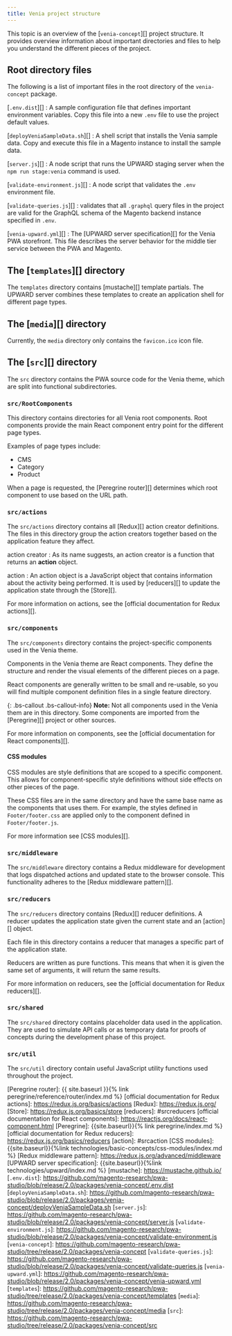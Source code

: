 ```yaml
---
title: Venia project structure
---
```


This topic is an overview of the [`venia-concept`][] project structure.
It provides overview information about important directories and files to help you understand the different pieces of the project.

## Root directory files

The following is a list of important files in the root directory of the `venia-concept` package.

[`.env.dist`][]
: A sample configuration file that defines important environment variables.
  Copy this file into a new `.env` file to use the project default values.

[`deployVeniaSampleData.sh`][]
: A shell script that installs the Venia sample data.
  Copy and execute this file in a Magento instance to install the sample data.

[`server.js`][]
: A node script that runs the UPWARD staging server when the `npm run stage:venia` command is used.

[`validate-environment.js`][]
: A node script that validates the `.env` environment file.

[`validate-queries.js`][]
: validates that all `.graphql` query files in the project are valid for the GraphQL schema of the Magento backend instance specified in `.env`.

[`venia-upward.yml`][]
: The [UPWARD server specification][] for the Venia PWA storefront.
  This file describes the server behavior for the middle tier service between the PWA and Magento.

## The [`templates`][] directory

The `templates` directory contains [mustache][] template partials.
The UPWARD server combines these templates to create an application shell for different page types.

## The [`media`][] directory

Currently, the `media` directory only contains the `favicon.ico` icon file.

## The [`src`][] directory

The `src` directory contains the PWA source code for the Venia theme, which are split into functional subdirectories.

### `src/RootComponents`

This directory contains directories for all Venia root components.
Root components provide the main React component entry point for the different page types.

Examples of page types include:

* CMS
* Category
* Product

When a page is requested, the [Peregrine router][] determines which root component to use based on the URL path.

### `src/actions`

The `src/actions` directory contains all [Redux][] action creator definitions.
The files in this directory group the action creators together based on the application feature they affect.

action creator
: As its name suggests, an action creator is a function that returns an **action** object.

action
: An action object is a JavaScript object that contains information about the activity being performed.
  It is used by [reducers][] to update the application state through the [Store][].

For more information on actions, see the [official documentation for Redux actions][].

### `src/components`

The `src/components` directory contains the project-specific components used in the Venia theme.

Components in the Venia theme are React components.
They define the structure and render the visual elements of the different pieces on a page.

React components are generally written to be small and re-usable, so
you will find multiple component definition files in a single feature directory.

{: .bs-callout .bs-callout-info}
**Note:**
Not all components used in the Venia them are in this directory.
Some components are imported from the [Peregrine][] project or other sources.

For more information on components, see the [official documentation for React components][].

#### CSS modules

CSS modules are style definitions that are scoped to a specific component.
This allows for component-specific style definitions without side effects on other pieces of the page.

These CSS files are in the same directory and have the same base name as the components that uses them.
For example, the styles defined in `Footer/footer.css` are applied only to the component defined in `Footer/footer.js`.

For more information see [CSS modules][].

### `src/middleware`

The `src/middleware` directory contains a Redux middleware for development that logs dispatched actions and updated state to the browser console.
This functionality adheres to the [Redux middleware pattern][].

### `src/reducers`

The `src/reducers` directory contains [Redux][] reducer definitions.
A reducer updates the application state given the current state and an [action][] object.

Each file in this directory contains a reducer that manages a specific part of the application state.

Reducers are written as pure functions.
This means that when it is given the same set of arguments, it will return the same results.

For more information on reducers, see the [official documentation for Redux reducers][].

### `src/shared`

The `src/shared` directory contains placeholder data used in the application.
They are used to simulate API calls or as temporary data for proofs of concepts during the development phase of this project.

### `src/util`

The `src/util` directory contain useful JavaScript utility functions used throughout the project.

[Magento theme structure]: https://devdocs.magento.com/guides/v2.3/frontend-dev-guide/themes/theme-structure.html
[Peregrine router]: {{ site.baseurl }}{% link peregrine/reference/router/index.md %}
[official documentation for Redux actions]: https://redux.js.org/basics/actions
[Redux]: https://redux.js.org/
[Store]: https://redux.js.org/basics/store
[reducers]: #srcreducers
[official documentation for React components]: https://reactjs.org/docs/react-component.html
[Peregrine]: {{site.baseurl}}{% link peregrine/index.md %}
[official documentation for Redux reducers]: https://redux.js.org/basics/reducers
[action]: #srcaction
[CSS modules]: {{site.baseurl}}{%link technologies/basic-concepts/css-modules/index.md %}
[Redux middleware pattern]: https://redux.js.org/advanced/middleware
[UPWARD server specification]: {{site.baseurl}}{%link technologies/upward/index.md %}
[mustache]: https://mustache.github.io/
[`.env.dist`]: https://github.com/magento-research/pwa-studio/blob/release/2.0/packages/venia-concept/.env.dist
[`deployVeniaSampleData.sh`]: https://github.com/magento-research/pwa-studio/blob/release/2.0/packages/venia-concept/deployVeniaSampleData.sh
[`server.js`]: https://github.com/magento-research/pwa-studio/blob/release/2.0/packages/venia-concept/server.js
[`validate-environment.js`]: https://github.com/magento-research/pwa-studio/blob/release/2.0/packages/venia-concept/validate-environment.js
[`venia-concept`]: https://github.com/magento-research/pwa-studio/tree/release/2.0/packages/venia-concept
[`validate-queries.js`]: https://github.com/magento-research/pwa-studio/blob/release/2.0/packages/venia-concept/validate-queries.js 
[`venia-upward.yml`]: https://github.com/magento-research/pwa-studio/blob/release/2.0/packages/venia-concept/venia-upward.yml
[`templates`]: https://github.com/magento-research/pwa-studio/tree/release/2.0/packages/venia-concept/templates
[`media`]: https://github.com/magento-research/pwa-studio/tree/release/2.0/packages/venia-concept/media
[`src`]: https://github.com/magento-research/pwa-studio/tree/release/2.0/packages/venia-concept/src
